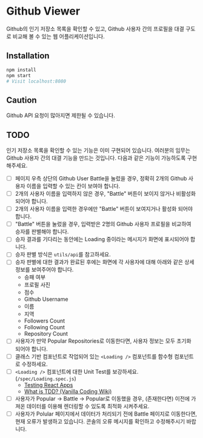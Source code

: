 # Github Viewer

Github의 인기 저장소 목록을 확인할 수 있고, Github 사용자 간의 프로필을 대결 구도로 비교해 볼 수 있는 웹 어플리케이션입니다.

## Installation

```sh
npm install
npm start
# Visit localhost:8080
```

## Caution

Github API 요청이 많아지면 제한될 수 있습니다.

## TODO

인기 저장소 목록을 확인할 수 있는 기능은 이미 구현되어 있습니다. 여러분의 임무는 Github 사용자 간의 대결 기능을 만드는 것입니다. 다음과 같은 기능이 가능하도록 구현해주세요.

- [ ] 페이지 우측 상단의 Github User Battle을 눌렀을 경우, 정확히 2개의 Github 사용자 이름을 입력할 수 있는 칸이 보여야 합니다.
- [ ] 2개의 사용자 이름을 입력하지 않은 경우, "Battle" 버튼이 보이지 않거나 비활성화 되어야 합니다.
- [ ] 2개의 사용자 이름을 입력한 경우에만 "Battle" 버튼이 보여지거나 활성화 되어야 합니다.
- [ ] "Battle" 버튼을 눌렀을 경우, 입력받은 2명의 Github 사용자 프로필을 비교하여 승자를 판별해야 합니다.
- [ ] 승자 결과를 기다리는 동안에는 Loading 중이라는 메시지가 화면에 표시되어야 합니다.
- [ ] 승자 판별 방식은 `utils/api`를 참고하세요.
- [ ] 승자 판별에 대한 결과가 완료된 후에는 화면에 각 사용자에 대해 아래와 같은 상세 정보를 보여주어야 합니다.
  - 승패 여부
  - 프로필 사진
  - 점수
  - Github Username
  - 이름
  - 지역
  - Followers Count
  - Following Count
  - Repository Count
- [ ] 사용자가 만약 Popular Repositories로 이동한다면, 사용자 정보는 모두 초기화 되어야 합니다.
- [ ] 클래스 기반 컴포넌트로 작업되어 있는 `<Loading />` 컴포넌트를 함수형 컴포넌트로 수정하세요.
- [ ] `<Loading />` 컴포넌트에 대한 Unit Test를 보강하세요. (`/spec/Loading.spec.js`)
  - [Testing React Apps](https://jestjs.io/docs/en/tutorial-react)
  - [What is TDD? (Vanilla Coding Wiki)](https://gitlab.com/vanilla-coding/bootcamp/wiki/blob/master/tdd/test.md)
- [ ] 사용자가 Popular -> Battle -> Popular로 이동했을 경우, (존재한다면) 이전에 가져온 데이터를 이용해 렌더링할 수 있도록 최적화 시켜주세요.
- [ ] 사용자가 Polular 페이지에서 데이터가 처리되기 전에 Battle 페이지로 이동한다면, 현재 오류가 발생하고 있습니다. 콘솔의 오류 메시지를 확인하고 수정해주시기 바랍니다.
